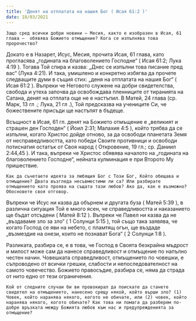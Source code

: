 ```yaml
---
title: 'Денят на отплатата на нашия Бог ( Исая 61:2 )'
date: 18/03/2021
---
```


`Защо сред всички добри новини – Месия, както е изобразен в Исая, 61 глава –  обявява Божието отмъщение? Кога се изпълнява това пророчество?`

Докато е в Назарет, Исус, Месия, прочита Исая, 61 глава, като прогласява „годината на благоволението Господне“ ( Исая 61:2; Лука 4:19 ). Тогава Той спира и казва: „Днес се изпълни това писание пред вас“ (Лука 4:21). И така, умишлено и конкретно избягва да прочете следващите думи в същия стих: „деня на отплатата на нашия Бог“ ( Исая 61:2 ). Въпреки че Неговото служене на добри свидетелства, свобода и утеха започва да освобождава пленниците от тиранията на Сатана, денят на отплата още не е настъпил. В Матей, 24 глава (ср. Марк, 13 гл .; Лука, 21 гл .), Той предсказва на учениците Си, че божествените присъди ще настъпят в бъдеще.

Всъщност в Исая, 61 гл. денят на Божието отмъщение е „великият и страшен ден Господен“ ( Йоил 2:31; Малахия 4:5 ), който трябва да се изпълни, когато Христос дойде отново, за да освободи планетата Земя от несправедливостта, като победи Своите противници и освободи потиснатия остатък от Своя народ ( Откровение, 19 гл.; ср. Даниил 2:44,45 ). И така, въпреки че Христос обявява началото на „годината на благоволението Господне“, нейната кулминация е при Второто Му пришествие.

`Как да съчетаете идеята за любящия Бог с Този Бог, Който обещава и отмъщение? Двата възгледа несъвместими ли са? Или разбирате отмъщението като проява на същата тази любов? Ако да, как е възможно? Обосновете своя отговор.`

Въпреки че Исус ни казва да обърнем и другата буза ( Матей 5:39 ), в различна ситуация Той е много ясен, че справедливостта и наказанието ще бъдат отсъдени ( Матей 8:12 ). Въпреки че Павел ни казва да не „въздаваме зло за зло“ ( 1 Солунци 5:15 ), той също така заявява, че когато Господ се яви на небето, с пламтящ огън, ще въздаде „възмездие на онези, които не познават Бога“ ( 2 Солунци 1:8 ).

Разликата, разбира се, е в това, че Господ в Своята безкрайна мъдрост и милост може сам да нанесе справедливост и отмъщение по напълно честен начин. Човешката справедливост, отмъщението по човешки, е съпроводено от всички грешки, слабости и непоследователност на самото човечество. Божието правосъдие, разбира се, няма да страда от нито едно от тези ограничения.

`Кой от следните случаи би ви провокирал да поискате да станете свидетел на отмъщението, нанесено срещу някой, който върши зло? (1) Човек, който наранява някого, когото не обичате, или (2) човек, който наранява някого, когото обичате? Как това ни помага да разберем по-добре връзката между Божията любов към нас и предупрежденията за отмъщение?`